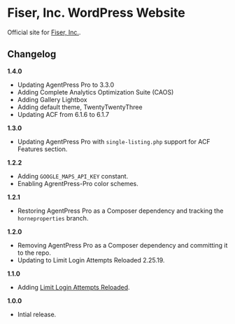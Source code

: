 # Fiser, Inc. WordPress Website

Official site for [Fiser, Inc.](https://fiserinc.com).

## Changelog

__1.4.0__
* Updating AgentPress Pro to 3.3.0
* Adding Complete Analytics Optimization Suite (CAOS)
* Adding Gallery Lightbox
* Adding default theme, TwentyTwentyThree
* Updating ACF from 6.1.6 to 6.1.7

__1.3.0__
* Updating AgentPress Pro with `single-listing.php` support for ACF Features section.

__1.2.2__
* Adding `GOOGLE_MAPS_API_KEY` constant.
* Enabling AgrentPress-Pro color schemes.

__1.2.1__
* Restoring AgentPress Pro as a Composer dependency and tracking the `horneproperties` branch.

__1.2.0__
* Removing AgentPress Pro as a Composer dependency and committing it to the repo.
* Updating to Limit Login Attempts Reloaded 2.25.19.

__1.1.0__
* Adding [Limit Login Attempts Reloaded](https://wordpress.org/plugins/limit-login-attempts-reloaded/).

__1.0.0__
* Intial release.